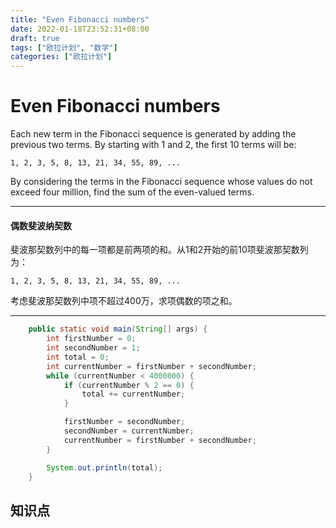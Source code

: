 ```yaml
---
title: "Even Fibonacci numbers"
date: 2022-01-18T23:52:31+08:00
draft: true
tags: ["欧拉计划", "数学"]
categories: ["欧拉计划"]
---
```


Even Fibonacci numbers
=======

Each new term in the Fibonacci sequence is generated by adding the previous two terms. By starting with 1 and 2, the first 10 terms will be:

```
1, 2, 3, 5, 8, 13, 21, 34, 55, 89, ...
```
By considering the terms in the Fibonacci sequence whose values do not exceed four million, find the sum of the even-valued terms.

---

#### 偶数斐波纳契数

斐波那契数列中的每一项都是前两项的和。从1和2开始的前10项斐波那契数列为：

 ```
 1, 2, 3, 5, 8, 13, 21, 34, 55, 89, ...
 ```

考虑斐波那契数列中项不超过400万，求项偶数的项之和。

---

```java
    public static void main(String[] args) {
        int firstNumber = 0;
        int secondNumber = 1;
        int total = 0;
        int currentNumber = firstNumber + secondNumber;
        while (currentNumber < 4000000) {
            if (currentNumber % 2 == 0) {
                total += currentNumber;
            }

            firstNumber = secondNumber;
            secondNumber = currentNumber;
            currentNumber = firstNumber + secondNumber;
        }

        System.out.println(total);
    }
```    



## 知识点
